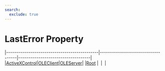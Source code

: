 ```yaml
---
search:
  exclude: true
---
```


<h1 class="heading"><span class="name">LastError Property</span></h1>

|----------------------------------------------|------------------------------------|------------------------------------|
|[ActiveXControl](../objects/activexcontrol.md)|[OLEClient](../objects/oleclient.md)|[OLEServer](../objects/oleserver.md)|
|[Root](../objects/root.md)                    |&nbsp;                              |&nbsp;                              |
